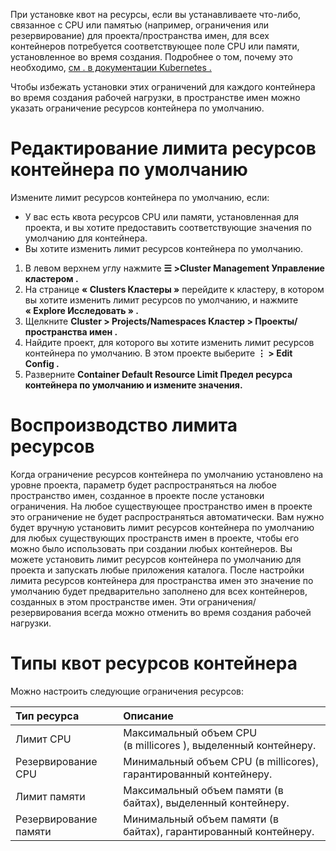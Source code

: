 При установке квот на ресурсы, если вы устанавливаете что-либо, связанное с CPU или памятью (например, ограничения или резервирование) для проекта/пространства имен, для всех контейнеров потребуется соответствующее поле CPU или памяти, установленное во время создания. Подробнее о том, почему это необходимо, [см . в документации Kubernetes .](https://kubernetes.io/docs/concepts/policy/resource-quotas/#requests-vs-limits)

Чтобы избежать установки этих ограничений для каждого контейнера во время создания рабочей нагрузки, в пространстве имен можно указать ограничение ресурсов контейнера по умолчанию.

# Редактирование лимита ресурсов контейнера по умолчанию

Измените лимит ресурсов контейнера по умолчанию, если:
-	У вас есть квота ресурсов CPU или памяти, установленная для проекта, и вы хотите предоставить соответствующие значения по умолчанию для контейнера.
-	Вы хотите изменить лимит ресурсов контейнера по умолчанию.

1.	В левом верхнем углу нажмите **☰ >Cluster Management Управление кластером .**
2.	На странице **« Clusters Кластеры »** перейдите к кластеру, в котором вы хотите изменить лимит ресурсов по умолчанию, и нажмите **« Explore Исследовать » .**
3.	Щелкните **Cluster > Projects/Namespaces Кластер > Проекты/пространства имен .**
4.	Найдите проект, для которого вы хотите изменить лимит ресурсов контейнера по умолчанию. В этом проекте выберите **⋮ > Edit Config .**
5.	Разверните **Container Default Resource Limit Предел ресурса контейнера по умолчанию и измените значения.**

# Воспроизводство лимита ресурсов
Когда ограничение ресурсов контейнера по умолчанию установлено на уровне проекта, параметр будет распространяться на любое пространство имен, созданное в проекте после установки ограничения. На любое существующее пространство имен в проекте это ограничение не будет распространяться автоматически. Вам нужно будет вручную установить лимит ресурсов контейнера по умолчанию для любых существующих пространств имен в проекте, чтобы его можно было использовать при создании любых контейнеров.
Вы можете установить лимит ресурсов контейнера по умолчанию для проекта и запускать любые приложения каталога.
После настройки лимита ресурсов контейнера для пространства имен это значение по умолчанию будет предварительно заполнено для всех контейнеров, созданных в этом пространстве имен. Эти ограничения/резервирования всегда можно отменить во время создания рабочей нагрузки.

# Типы квот ресурсов контейнера
Можно настроить следующие ограничения ресурсов:

|Тип ресурса|	Описание|
|:-|:-|
|Лимит CPU	|Максимальный объем CPU (в millicores ), выделенный контейнеру.|
|Резервирование CPU	|Минимальный объем CPU (в millicores), гарантированный контейнеру.|
|Лимит памяти	|Максимальный объем памяти (в байтах), выделенный контейнеру.|
|Резервирование памяти	|Минимальный объем памяти (в байтах), гарантированный контейнеру.|
